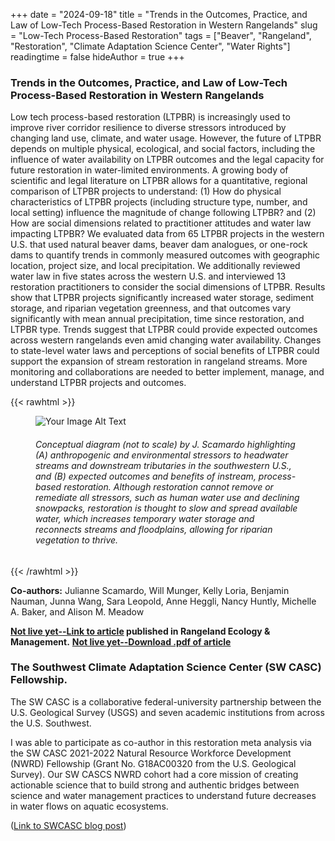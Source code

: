 +++
date = "2024-09-18"
title = "Trends in the Outcomes, Practice, and Law of Low-Tech Process-Based Restoration in Western Rangelands"
slug = "Low-Tech Process-Based Restoration"
tags = ["Beaver", "Rangeland", "Restoration", "Climate Adaptation Science Center", "Water Rights"]
readingtime = false
hideAuthor = true
+++

### Trends in the Outcomes, Practice, and Law of Low-Tech Process-Based Restoration in Western Rangelands
Low tech process-based restoration (LTPBR) is increasingly used to improve river corridor resilience to diverse stressors introduced by changing land use, climate, and water usage. However, the future of LTPBR depends on multiple physical, ecological, and social factors, including the influence of water availability on LTPBR outcomes and the legal capacity for future restoration in water-limited environments. 
A growing body of scientific and legal literature on LTPBR allows for a quantitative, regional comparison of LTPBR projects to understand: 
(1) How do physical characteristics of LTPBR projects (including structure type, number, and local setting) influence the magnitude of change following LTPBR? and (2) How are social dimensions related to practitioner attitudes and water law impacting LTPBR? 
We evaluated data from 65 LTPBR projects in the western U.S. that used natural beaver dams, beaver dam analogues, or one-rock dams to quantify trends in commonly measured outcomes with geographic location, project size, and local precipitation. We additionally reviewed water law in five states across the western U.S. and interviewed 13 restoration practitioners to consider the social dimensions of LTPBR. Results show that LTPBR projects significantly increased water storage, sediment storage, and riparian vegetation greenness, and that outcomes vary significantly with mean annual precipitation, time since restoration, and LTPBR type. Trends suggest that LTPBR could provide expected outcomes across western rangelands even amid changing water availability. Changes to state-level water laws and perceptions of social benefits of LTPBR could support the expansion of stream restoration in rangeland streams. More monitoring and collaborations are needed to better implement, manage, and understand LTPBR projects and outcomes.



{{< rawhtml >}}
<figure>
  <div style="display: flex; justify-content: space-between;">
    <img src="/PBR_fig1.png" alt="Your Image Alt Text" style="max-width:85%; height:auto;">
  </div>
  <figcaption>
    <h6 style="font-size: 12x;"> Conceptual diagram (not to scale) by J. Scamardo highlighting (A) anthropogenic and environmental stressors to headwater streams and downstream tributaries in the southwestern U.S., and (B) expected outcomes and benefits of instream, process-based restoration. Although restoration cannot remove or remediate all stressors, such as human water use and declining snowpacks, restoration is thought to slow and spread available water, which increases temporary water storage and reconnects streams and floodplains, allowing for riparian vegetation to thrive. </h6>
  </figcaption>
</figure>
{{< /rawhtml >}}

**Co-authors:** Julianne Scamardo, Will Munger, Kelly Loria, Benjamin Nauman, Junna Wang, Sara Leopold, Anne Heggli, Nancy Huntly, Michelle A. Baker, and Alison M. Meadow

**[Not live yet--Link to article](eventually) published in Rangeland Ecology & Management.**
**[Not live yet--Download .pdf of article](/lol2.10181.pdf)**

### The Southwest Climate Adaptation Science Center (SW CASC) Fellowship. 
The SW CASC is a collaborative federal-university partnership between the U.S. Geological Survey (USGS) and seven academic institutions from across the U.S. Southwest.

I was able to participate as co-author in this restoration meta analysis via the SW CASC 2021-2022 Natural Resource Workforce Development (NWRD) Fellowship (Grant No. G18AC00320 from the U.S. Geological Survey). Our SW CASCS NWRD cohort had a core mission of creating actionable science that to build strong and authentic bridges between science and water management practices to understand future decreases in water flows on aquatic ecosystems.

 ([Link to SWCASC blog post](https://www.swcasc.arizona.edu/news/seeing-stream-watershed-identifying-opportunities-climate-resilient-stream-restoration))

